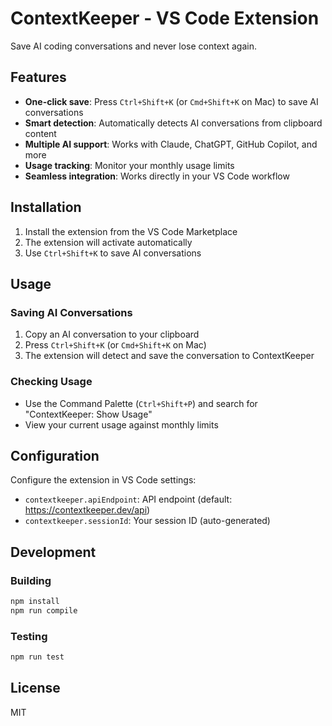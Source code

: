 # ContextKeeper - VS Code Extension

Save AI coding conversations and never lose context again.

## Features

- **One-click save**: Press `Ctrl+Shift+K` (or `Cmd+Shift+K` on Mac) to save AI conversations
- **Smart detection**: Automatically detects AI conversations from clipboard content
- **Multiple AI support**: Works with Claude, ChatGPT, GitHub Copilot, and more
- **Usage tracking**: Monitor your monthly usage limits
- **Seamless integration**: Works directly in your VS Code workflow

## Installation

1. Install the extension from the VS Code Marketplace
2. The extension will activate automatically
3. Use `Ctrl+Shift+K` to save AI conversations

## Usage

### Saving AI Conversations

1. Copy an AI conversation to your clipboard
2. Press `Ctrl+Shift+K` (or `Cmd+Shift+K` on Mac)
3. The extension will detect and save the conversation to ContextKeeper

### Checking Usage

- Use the Command Palette (`Ctrl+Shift+P`) and search for "ContextKeeper: Show Usage"
- View your current usage against monthly limits

## Configuration

Configure the extension in VS Code settings:

- `contextkeeper.apiEndpoint`: API endpoint (default: https://contextkeeper.dev/api)
- `contextkeeper.sessionId`: Your session ID (auto-generated)

## Development

### Building

```bash
npm install
npm run compile
```

### Testing

```bash
npm run test
```

## License

MIT